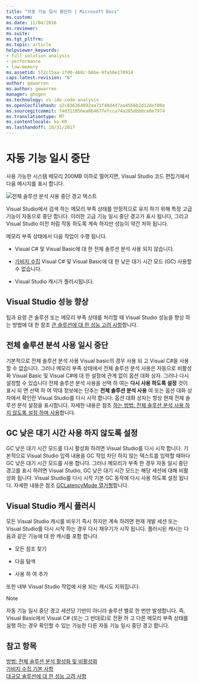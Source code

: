 ```yaml
---
title: "자동 기능 일시 중단이 | Microsoft Docs"
ms.custom: 
ms.date: 11/04/2016
ms.reviewer: 
ms.suite: 
ms.tgt_pltfrm: 
ms.topic: article
helpviewer_keywords:
- full solution analysis
- performance
- low-memory
ms.assetid: 572c15aa-1fd0-468c-b6be-9fa50e170914
caps.latest.revision: "6"
author: gewarren
ms.author: gewarren
manager: ghogen
ms.technology: vs-ide-code-analysis
ms.openlocfilehash: a2c836364092aa71f40d4d7aa4566b2d12def00e
ms.sourcegitcommit: f40311056ea0b4677efcca74a285dbb0ce0e7974
ms.translationtype: MT
ms.contentlocale: ko-KR
ms.lasthandoff: 10/31/2017
---
```

# <a name="automatic-feature-suspension"></a>자동 기능 일시 중단
사용 가능한 시스템 메모리 200MB 이하로 떨어지면, Visual Studio 코드 편집기에서 다음 메시지를 표시 합니다.  
  
 ![전체 솔루션 분석 사용 중단 경고 텍스트](../code-quality/media/fsa_alert.png "FSA_Alert")  
  
 Visual Studio에서 검색 하는 메모리 부족 상태를 안정적으로 유지 하기 위해 특정 고급 기능이 자동으로 중단 합니다. 이러한 고급 기능 일시 중단 경고가 표시 됩니다, 그리고 Visual Studio 이전 처럼 작동 하도록 계속 하지만 성능이 약간 저하 됩니다.  
  
 메모리 부족 상태에서 다음 작업이 수행 됩니다.  
  
-   Visual C# 및 Visual Basic에 대 한 전체 솔루션 분석 사용 되지 않습니다.  
  
-   [가비지 수집](/dotnet/standard/garbage-collection/index) Visual C# 및 Visual Basic에 대 한 낮은 대기 시간 모드 (GC) 사용할 수 없습니다.  
  
-   Visual Studio 캐시가 플러시됩니다.  
  
## <a name="improve-visual-studio-performance"></a>Visual Studio 성능 향상  
 팁과 요령 큰 솔루션 또는 메모리 부족 상태를 처리할 때 Visual Studio 성능을 향상 하는 방법에 대 한 참조 [큰 솔루션에 대 한 성능 고려 사항](https://github.com/dotnet/roslyn/wiki/Performance-considerations-for-large-solutions)합니다.  
  
## <a name="full-solution-analysis-suspended"></a>전체 솔루션 분석 사용 일시 중단  
 기본적으로 전체 솔루션 분석 사용 Visual basic의 경우 사용 되 고 Visual C#을 사용할 수 없습니다. 그러나 메모리 부족 상태에서 전체 솔루션 분석 사용은 자동으로 비활성화 Visual Basic 및 Visual C#에 대 한 설정에 관계 없이 옵션 대화 상자. 그러나 다시 설정할 수 있습니다 전체 솔루션 분석 사용을 선택 하 여는 **다시 사용 하도록 설정** 것이 표시 되 면 선택 하 여 막대 정보에는 단추는 **전체 솔루션 분석 사용** 여 또는 옵션 대화 상자에서 확인란 Visual Studio를 다시 시작 합니다. 옵션 대화 상자는 항상 현재 전체 솔루션 분석 설정을 표시합니다. 자세한 내용은 참조 [하는 방법: 전체 솔루션 분석 사용 하지 않도록 설정 하며 사용](../code-quality/how-to-enable-and-disable-full-solution-analysis-for-managed-code.md)합니다.  
  
## <a name="gc-low-latency-disabled"></a>GC 낮은 대기 시간 사용 하지 않도록 설정  
 GC 낮은 대기 시간 모드를 다시 활성화 하려면 Visual Studio를 다시 시작 합니다.  기본적으로 Visual Studio 입력 내용을 GC 작업 차단 하지 않는 텍스트를 입력할 때마다 GC 낮은 대기 시간 모드를 사용 합니다. 그러나 메모리가 부족 한 경우 자동 일시 중단 경고를 표시 하려면 Visual Studio, GC 낮은 대기 시간 모드는 해당 세션에 대해 비활성화 됩니다. Visual Studio를 다시 시작 기본 GC 동작에 다시 사용 하도록 설정 됩니다. 자세한 내용은 참조 [GCLatencyMode 열거형](http://msdn.microsoft.com/Library/057757a5-cd62-4d13-8a40-370eb7f47c87)합니다.  
  
## <a name="visual-studio-caches-flushed"></a>Visual Studio 캐시 플러시  
 모든 Visual Studio 캐시를 비우기 즉시 하지만 계속 하려면 현재 개발 세션 또는 Visual Studio를 다시 시작 하는 경우 다시 채우기가 시작 됩니다. 플러시된 캐시는 다음과 같은 기능에 대 한 캐시를 포함 합니다.  
  
-   모든 참조 찾기  
  
-   다음 탐색  
  
-   사용 하 여 추가  
  
 또한 내부 Visual Studio 작업에 사용 되는 캐시도 지워집니다.  
  
> [!NOTE]
>  자동 기능 일시 중단 경고 세션당 기반이 아니라 솔루션 별로 한 번만 발생합니다. 즉, Visual Basic에서 Visual C# (또는 그 반대로)로 전환 하 고 다른 메모리 부족 상태를 실행 하는 경우 확인할 수 있는 가능한 다른 자동 기능 일시 중단 경고 합니다.  
  
## <a name="see-also"></a>참고 항목  
 [방법: 전체 솔루션 분석 활성화 및 비활성화](../code-quality/how-to-enable-and-disable-full-solution-analysis-for-managed-code.md)   
 [가비지 수집 기본 사항](/dotnet/standard/garbage-collection/fundamentals)   
 [대규모 솔루션에 대 한 성능 고려 사항](https://github.com/dotnet/roslyn/wiki/Performance-considerations-for-large-solutions)
